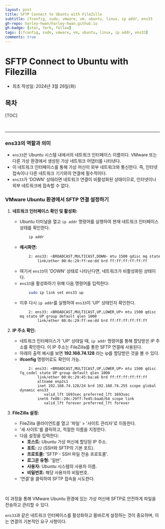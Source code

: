 ```yaml
---
layout: post
title: SFTP Connect to Ubuntu with FileZilla
subtitle: ifconfig, sudo, vmware, vm, ubuntu, linux, ip addr, ens33
gh-repo: harley-hwan/harley-hwan.github.io
gh-badge: [star, fork, follow]
tags: [ifconfig, sudo, vmware, vm, ubuntu, linux, ip addr, ens33]
comments: true
---
```


# SFTP Connect to Ubuntu with Filezilla

- 최초 작성일: 2024년 3월 26일(화)

## 목차

[TOC]

<br/>

---
### ens33의 역할과 의미
- `ens33`은 Ubuntu 시스템 내에서의 네트워크 인터페이스 이름이다. VMware 또는 다른 가상 환경에서 생성된 가상 네트워크 어댑터를 나타낸다.
- 이 네트워크 인터페이스를 통해 가상 머신이 외부 네트워크와 통신한다. 즉, 인터넷 접속이나 다른 네트워크 기기와의 연결에 필수적이다.
- `ens33`가 'DOWN' 상태라면 네트워크 연결이 비활성화된 상태이므로, 인터넷이나 외부 네트워크에 접속할 수 없다.

### VMware Ubuntu 환경에서 SFTP 연결 설정하기
1. **네트워크 인터페이스 확인 및 활성화:**
   - Ubuntu 터미널을 열고 `ip addr` 명령어를 실행하여 현재 네트워크 인터페이스 상태를 확인한다.
      ```bash
          ip addr
      ```
    - **예시화면:**
      ```bash
          2: ens33: <BROADCAST,MULTICAST,DOWN> mtu 1500 qdisc mq state DOWN group default qlen 1000
              link/ether 00:0c:29:ff:ee:dd brd ff:ff:ff:ff:ff:ff
      ```
   - 여기서 `ens33`이 'DOWN' 상태로 나타난다면, 네트워크가 비활성화된 상태이다.
   - `ens33`을 활성화하기 위해 다음 명령어를 입력한다:
      ```bash
          sudo ip link set ens33 up
      ```
   - 이후 다시 `ip addr`를 실행하여 `ens33`이 'UP' 상태인지 확인한다.
      ```
          2: ens33: <BROADCAST,MULTICAST,UP,LOWER_UP> mtu 1500 qdisc mq state UP group default qlen 1000
              link/ether 00:0c:29:ff:ee:dd brd ff:ff:ff:ff:ff:ff
      ```

2. **IP 주소 확인:**
   - 네트워크 인터페이스가 'UP' 상태일 때, `ip addr` 명령어를 통해 할당받은 IP 주소를 확인한다. 이 IP 주소는 FileZilla를 통한 SFTP 연결에 사용된다.
   - 아래의 출력 예시를 보면 **192.168.74.128** 라는 ip를 할당받은 것을 볼 수 있다.
   - **ifconfig** 명령어로도 확인이 가능.
      ```
          2: ens33: <BROADCAST,MULTICAST,UP,LOWER_UP> mtu 1500 qdisc fq_codel state UP group default qlen 1000
              link/ether 00:0c:29:45:ba:a6 brd ff:ff:ff:ff:ff:ff
              altname enp2s1
              inet 192.168.74.128/24 brd 192.168.74.255 scope global dynamic ens33
                 valid_lft 1693sec preferred_lft 1693sec
              inet6 fe80::20c:29ff:fe45:baa6/64 scope link 
                 valid_lft forever preferred_lft forever
      ```
      
3. **FileZilla 설정:**
   - FileZilla 클라이언트를 열고 '파일' > '사이트 관리자'로 이동한다.
   - '새 사이트'를 클릭하고, 적절한 이름을 지정한다.
   - 다음 설정을 입력한다:
     - **호스트:** Ubuntu 가상 머신에 할당된 IP 주소.
     - **포트:** `22` (SSH와 SFTP의 기본 포트).
     - **프로토콜:** 'SFTP - SSH 파일 전송 프로토콜'.
     - **로그온 유형:** '일반'.
     - **사용자:** Ubuntu 시스템의 사용자 이름.
     - **비밀번호:** 해당 사용자의 비밀번호.
   - '연결'을 클릭하여 SFTP 접속을 시도한다.

<br/>

이 과정을 통해 VMware Ubuntu 환경에 있는 가상 머신에 SFTP로 안전하게 파일을 전송하고 관리할 수 있다. 

`ens33`과 같은 네트워크 인터페이스를 활성화하고 올바르게 설정하는 것이 중요하며, 이는 연결의 기본적인 요구 사항이다.


